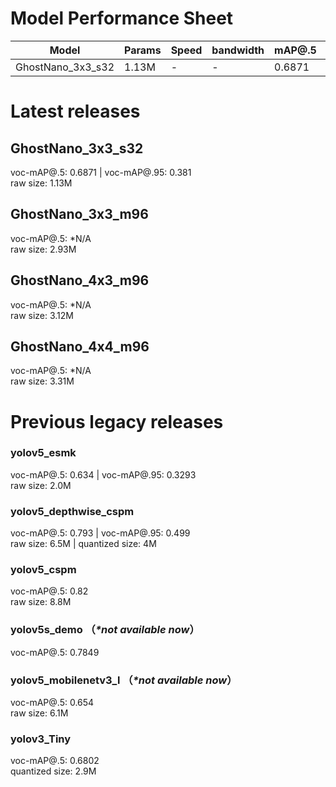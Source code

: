 # Model Performance Sheet
| Model | Params | Speed | bandwidth | mAP@.5    | mAP@.95   |
| ---   | ------ | ----  | -------   | -------   | -------   |
| GhostNano_3x3_s32 | 1.13M | - | - | 0.6871 | 0.381 |     


# Latest releases
## GhostNano_3x3_s32
voc-mAP@.5: 0.6871 | voc-mAP@.95: 0.381  
raw size: 1.13M  

## GhostNano_3x3_m96
voc-mAP@.5: *N/A  
raw size: 2.93M  

## GhostNano_4x3_m96
voc-mAP@.5: *N/A  
raw size: 3.12M  

## GhostNano_4x4_m96
voc-mAP@.5: *N/A  
raw size: 3.31M  


# Previous legacy releases
### yolov5_esmk 
voc-mAP@.5: 0.634 | voc-mAP@.95: 0.3293  
raw size: 2.0M  

### yolov5_depthwise_cspm 
voc-mAP@.5: 0.793 | voc-mAP@.95: 0.499  
raw size: 6.5M | quantized size: 4M  

### yolov5_cspm 
voc-mAP@.5: 0.82  
raw size: 8.8M  

### yolov5s_demo  （_\*not available now_）
voc-mAP@.5: 0.7849  

### yolov5_mobilenetv3_l （_\*not available now_）
voc-mAP@.5: 0.654  
raw size: 6.1M  

### yolov3_Tiny
voc-mAP@.5: 0.6802  
quantized size: 2.9M  
